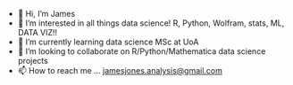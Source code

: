 - 👋 Hi, I’m James
- 👀 I’m interested in all things data science! R, Python, Wolfram, stats, ML, DATA VIZ!!
- 🌱 I’m currently learning data science MSc at UoA
- 💞️ I’m looking to collaborate on R/Python/Mathematica data science projects
- 📫 How to reach me ... jamesjones.analysis@gmail.com

<!---
jjPlot2/jjPlot2 is a ✨ special ✨ repository because its `README.md` (this file) appears on your GitHub profile.
You can click the Preview link to take a look at your changes.
--->
